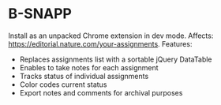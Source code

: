 # B-SNAPP

Install as an unpacked Chrome extension in dev mode.
Affects: https://editorial.nature.com/your-assignments.
Features:
* Replaces assignments list with a sortable jQuery DataTable
* Enables to take notes for each assignment
* Tracks status of individual assignments
* Color codes current status
* Export notes and comments for archival purposes